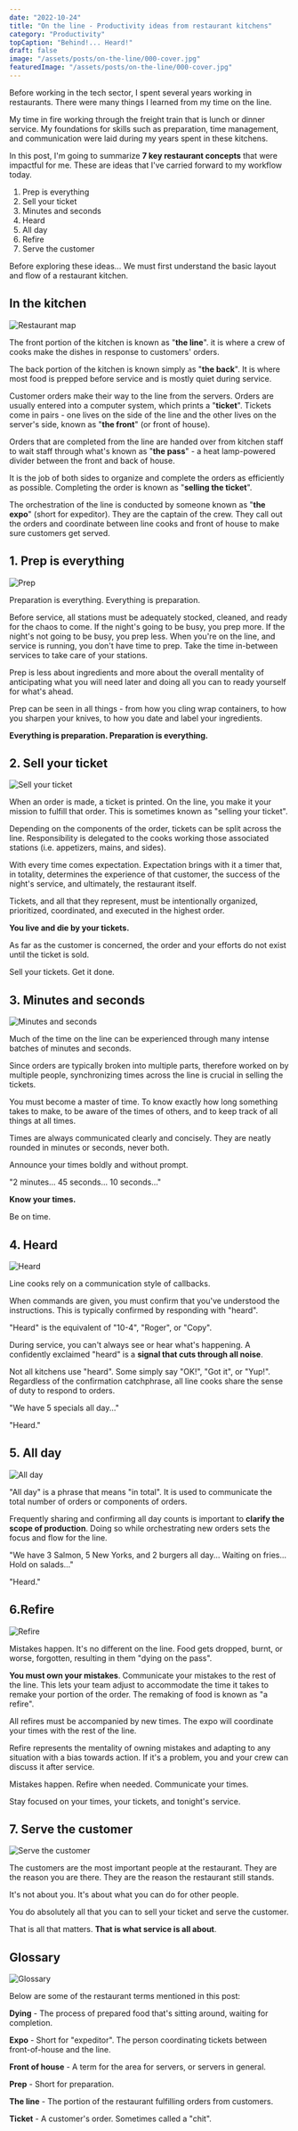 ```yaml
---
date: "2022-10-24"
title: "On the line - Productivity ideas from restaurant kitchens"
category: "Productivity"
topCaption: "Behind!... Heard!"
draft: false
image: "/assets/posts/on-the-line/000-cover.jpg"
featuredImage: "/assets/posts/on-the-line/000-cover.jpg"
---
```


Before working in the tech sector, I spent several years working in restaurants. There were many things I learned from my time on the line.

<!-- more -->

My time in fire working through the freight train that is lunch or dinner service. My foundations for skills such as preparation, time management, and communication were laid during my years spent in these kitchens.

In this post, I'm going to summarize **7 key restaurant concepts** that were impactful for me. These are ideas that I've carried forward to my workflow today.

1. Prep is everything
2. Sell your ticket
3. Minutes and seconds
4. Heard
5. All day
6. Refire
7. Serve the customer

Before exploring these ideas... We must first understand the basic layout and flow of a restaurant kitchen.

## In the kitchen

![Restaurant map](/assets/posts/on-the-line/000-restaurant-map.jpg)

The front portion of the kitchen is known as "**the line**". it is where a crew of cooks make the dishes in response to customers' orders.

The back portion of the kitchen is known simply as "**the back**". It is where most food is prepped before service and is mostly quiet during service.

Customer orders make their way to the line from the servers. Orders are usually entered into a computer system, which prints a "**ticket**". Tickets come in pairs - one lives on the side of the line and the other lives on the server's side, known as "**the front**" (or front of house).

Orders that are completed from the line are handed over from kitchen staff to wait staff through what's known as "**the pass**" - a heat lamp-powered divider between the front and back of house.

It is the job of both sides to organize and complete the orders as efficiently as possible. Completing the order is known as "**selling the ticket**".

The orchestration of the line is conducted by someone known as "**the expo**" (short for expeditor). They are the captain of the crew. They call out the orders and coordinate between line cooks and front of house to make sure customers get served.

## 1. Prep is everything

![Prep](/assets/posts/on-the-line/001-prep.jpg)

Preparation is everything. Everything is preparation.

Before service, all stations must be adequately stocked, cleaned, and ready for the chaos to come. If the night's going to be busy, you prep more. If the night's not going to be busy, you prep less. When you're on the line, and service is running, you don't have time to prep. Take the time in-between services to take care of your stations.

Prep is less about ingredients and more about the overall mentality of anticipating what you will need later and doing all you can to ready yourself for what's ahead.

Prep can be seen in all things - from how you cling wrap containers, to how you sharpen your knives, to how you date and label your ingredients.

**Everything is preparation. Preparation is everything.**

## 2. Sell your ticket

![Sell your ticket](/assets/posts/on-the-line/002-sell-your-ticket.jpg)

When an order is made, a ticket is printed. On the line, you make it your mission to fulfill that order. This is sometimes known as "selling your ticket".

Depending on the components of the order, tickets can be split across the line. Responsibility is delegated to the cooks working those associated stations (i.e. appetizers, mains, and sides).

With every time comes expectation. Expectation brings with it a timer that, in totality, determines the experience of that customer, the success of the night's service, and ultimately, the restaurant itself.

Tickets, and all that they represent, must be intentionally organized, prioritized, coordinated, and executed in the highest order.

**You live and die by your tickets.**

As far as the customer is concerned, the order and your efforts do not exist until the ticket is sold.

Sell your tickets. Get it done.

## 3. Minutes and seconds

![Minutes and seconds](/assets/posts/on-the-line/003-minutes-and-seconds.jpg)

Much of the time on the line can be experienced through many intense batches of minutes and seconds.

Since orders are typically broken into multiple parts, therefore worked on by multiple people, synchronizing times across the line is crucial in selling the tickets.

You must become a master of time. To know exactly how long something takes to make, to be aware of the times of others, and to keep track of all things at all times.

Times are always communicated clearly and concisely. They are neatly rounded in minutes or seconds, never both.

Announce your times boldly and without prompt.

"2 minutes... 45 seconds... 10 seconds..."

**Know your times.**

Be on time.

## 4. Heard

![Heard](/assets/posts/on-the-line/004-heard.jpg)

Line cooks rely on a communication style of callbacks.

When commands are given, you must confirm that you've understood the instructions. This is typically confirmed by responding with "heard".

"Heard" is the equivalent of "10-4", "Roger", or "Copy".

During service, you can't always see or hear what's happening. A confidently exclaimed "heard" is a **signal that cuts through all noise**.

Not all kitchens use "heard". Some simply say "OK!", "Got it", or "Yup!". Regardless of the confirmation catchphrase, all line cooks share the sense of duty to respond to orders.

"We have 5 specials all day..."

"Heard."

## 5. All day

![All day](/assets/posts/on-the-line/005-all-day.jpg)

"All day" is a phrase that means "in total". It is used to communicate the total number of orders or components of orders.

Frequently sharing and confirming all day counts is important to **clarify the scope of production**. Doing so while orchestrating new orders sets the focus and flow for the line.

"We have 3 Salmon, 5 New Yorks, and 2 burgers all day... Waiting on fries... Hold on salads..."

"Heard."

## 6.Refire

![Refire](/assets/posts/on-the-line/006-refire.jpg)

Mistakes happen. It's no different on the line. Food gets dropped, burnt, or worse, forgotten, resulting in them "dying on the pass".

**You must own your mistakes**. Communicate your mistakes to the rest of the line. This lets your team adjust to accommodate the time it takes to remake your portion of the order. The remaking of food is known as "a refire".

All refires must be accompanied by new times. The expo will coordinate your times with the rest of the line.

Refire represents the mentality of owning mistakes and adapting to any situation with a bias towards action. If it's a problem, you and your crew can discuss it after service.

Mistakes happen. Refire when needed. Communicate your times.

Stay focused on your times, your tickets, and tonight's service.

## 7. Serve the customer

![Serve the customer](/assets/posts/on-the-line/007-serve-the-customer.jpg)

The customers are the most important people at the restaurant. They are the reason you are there. They are the reason the restaurant still stands.

It's not about you. It's about what you can do for other people.

You do absolutely all that you can to sell your ticket and serve the customer.

That is all that matters. **That is what service is all about**.

## Glossary

![Glossary](/assets/posts/on-the-line/008-glossary.jpg)

Below are some of the restaurant terms mentioned in this post:

**Dying** - The process of prepared food that's sitting around, waiting for completion.

**Expo** - Short for "expeditor". The person coordinating tickets between front-of-house and the line.

**Front of house** - A term for the area for servers, or servers in general.

**Prep** - Short for preparation.

**The line** - The portion of the restaurant fulfilling orders from customers.

**Ticket** - A customer's order. Sometimes called a "chit".
